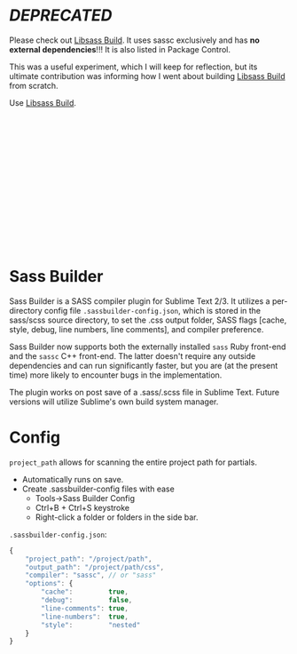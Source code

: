 # *****DEPRECATED***** 

Please check out [Libsass Build](https://github.com/blitzrk/sublime_libsass). It uses sassc exclusively and has **no external dependencies**!!! It is also listed in Package Control.

This was a useful experiment, which I will keep for reflection, but its ultimate contribution was informing how I went about building [Libsass Build](https://github.com/blitzrk/sublime_libsass) from scratch.

Use [Libsass Build](https://github.com/blitzrk/sublime_libsass).

&nbsp;

&nbsp;

&nbsp;

&nbsp;

&nbsp;

&nbsp;

&nbsp;

&nbsp;

Sass Builder
============

Sass Builder is a SASS compiler plugin for Sublime Text 2/3. It utilizes a per-directory config file `.sassbuilder-config.json`, which is stored in the sass/scss source directory, to set the .css output folder, SASS flags [cache, style, debug, line numbers, line comments], and compiler preference.

Sass Builder now supports both the externally installed `sass` Ruby front-end and the `sassc` C++ front-end. The latter doesn't require any outside dependencies and can run significantly faster, but you are (at the present time) more likely to encounter bugs in the implementation.

The plugin works on post save of a .sass/.scss file in Sublime Text. Future versions will utilize Sublime's own build system manager.

Config
======

`project_path` allows for scanning the entire project path for partials.

* Automatically runs on save.
* Create .sassbuilder-config files with ease
  * Tools->Sass Builder Config
  * Ctrl+B + Ctrl+S keystroke
  * Right-click a folder or folders in the side bar.

`.sassbuilder-config.json`:

```js
{
    "project_path": "/project/path",
    "output_path": "/project/path/css",
    "compiler": "sassc", // or "sass"
    "options": {
        "cache":         true,
        "debug":         false,
        "line-comments": true,
        "line-numbers":  true,
        "style":         "nested"
    }
}
```
